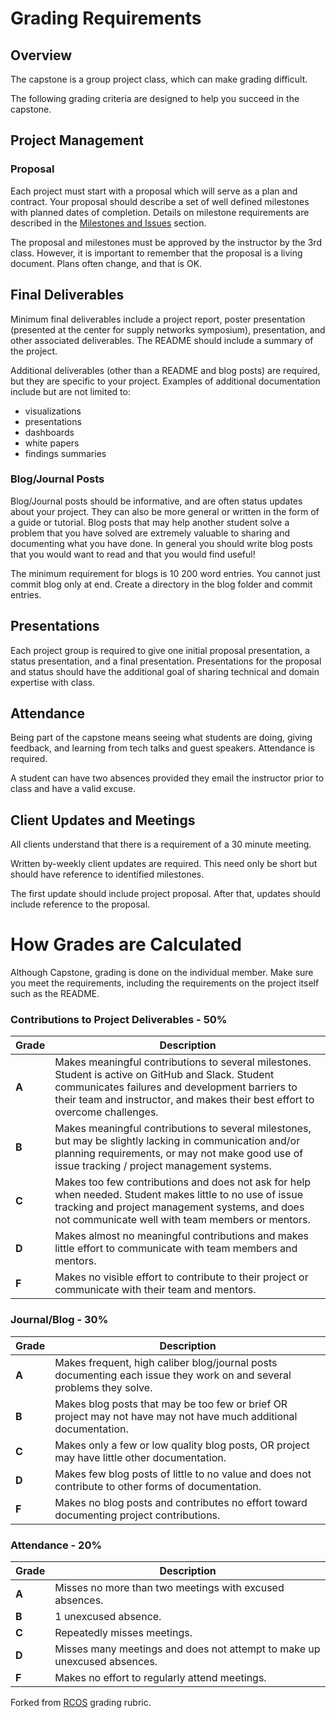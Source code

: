 # Grading Requirements

## Overview

The capstone is a group project class, which can make grading difficult.

The following grading criteria are designed to help you succeed in the capstone.

## Project Management

### Proposal

Each project must start with a proposal which will serve as a plan and contract. Your proposal should describe a set of well defined milestones with planned dates of completion. Details on milestone requirements are described in the [Milestones and Issues](#Milestones-and-Issues) section.

The proposal and milestones must be approved by the instructor by the 3rd class. However, it is important to remember that the proposal is a living document. Plans often change, and that is OK.


## Final Deliverables

Minimum final deliverables include a project report, poster presentation (presented at the center for supply networks symposium), presentation, and other associated deliverables. The README should include a summary of the project.


Additional deliverables (other than a README and blog posts) are required, but they are specific to your project. Examples of additional documentation include but are not limited to:
- visualizations
- presentations
- dashboards
- white papers
- findings summaries



### Blog/Journal Posts

Blog/Journal posts should be informative, and are often status updates about your project. They can also be more general or written in the form of a guide or tutorial. Blog posts that may help another student solve a problem that you have solved are extremely valuable to sharing and documenting what you have done. In general you should write blog posts that you would want to read and that you would find useful!

The minimum requirement for blogs is 10 200 word entries. You cannot just commit blog only at end.  Create a directory in the blog folder and commit entries.

## Presentations

Each project group is required to give one initial proposal presentation, a status presentation, and a final presentation. Presentations for the proposal and status should have the additional goal of sharing technical and domain expertise with class.

## Attendance

Being part of the capstone means seeing what students are doing, giving feedback, and learning from tech talks and guest speakers. Attendance is required.

A student can have two absences provided they email the instructor prior to class and have a valid excuse.

## Client Updates and Meetings

All clients understand that there is a requirement of a 30 minute meeting.

Written by-weekly client updates are required. This need only be short but should have reference to identified milestones.

The first update should include project proposal. After that, updates should include reference to the proposal.


# How Grades are Calculated

Although Capstone, grading is done on the individual member. Make sure you meet the requirements, including the requirements on the project itself such as the README. 

### Contributions to Project Deliverables - 50%
| Grade | Description |
|-|-|
| **A** | Makes meaningful contributions to several milestones. Student is active on GitHub and Slack. Student communicates failures and development barriers to their team and instructor, and makes their best effort to overcome challenges. |
| **B** | Makes meaningful contributions to several milestones, but may be slightly lacking in communication and/or planning requirements, or may not make good use of issue tracking / project management systems. |
| **C** | Makes too few contributions and does not ask for help when needed. Student makes little to no use of issue tracking and project management systems, and does not communicate well with team members or mentors. |
| **D** | Makes almost no meaningful contributions and makes little effort to communicate with team members and mentors. |
| **F** | Makes no visible effort to contribute to their project or communicate with their team and mentors. |

### Journal/Blog - 30%
| Grade | Description |
|-|-|
| **A** | Makes frequent, high caliber blog/journal posts documenting each issue they work on and several problems they solve.  |
| **B** | Makes blog posts that may be too few or brief OR project may not have may not have much additional documentation. |
| **C** | Makes only a few or low quality blog posts, OR project may have little other documentation. |
| **D** | Makes few blog posts of little to no value and does not contribute to other forms of documentation. |
| **F** | Makes no blog posts and contributes no effort toward documenting project contributions. |

### Attendance - 20%
| Grade | Description |
|-|-|
| **A** | Misses no more than two meetings with excused absences. |
| **B** | 1 unexcused absence. |
| **C** | Repeatedly misses meetings. |
| **D** | Misses many meetings and does not attempt to make up unexcused absences. |
| **F** | Makes no effort to regularly attend meetings. |

Forked from [RCOS](https://github.com/rcos/intro/blob/master/docs/grading.md) grading rubric.
